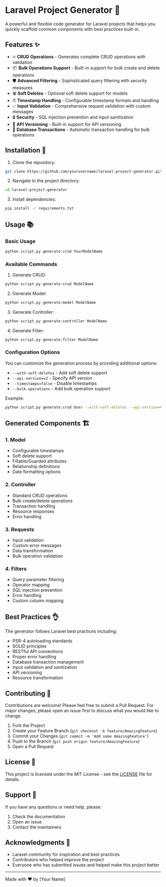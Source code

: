 # Laravel Project Generator 🚀

A powerful and flexible code generator for Laravel projects that helps you quickly scaffold common components with best practices built-in.

## Features ✨

- 🔥 **CRUD Operations** - Generates complete CRUD operations with validation
- 📦 **Bulk Operations Support** - Built-in support for bulk create and delete operations
- 🛡️ **Advanced Filtering** - Sophisticated query filtering with security measures
- 🗑️ **Soft Deletes** - Optional soft delete support for models
- ⏰ **Timestamp Handling** - Configurable timestamp formats and handling
- ✅ **Input Validation** - Comprehensive request validation with custom messages
- 🔒 **Security** - SQL injection prevention and input sanitization
- 📝 **API Versioning** - Built-in support for API versioning
- 💾 **Database Transactions** - Automatic transaction handling for bulk operations

## Installation 🔧

1. Clone the repository:
```bash
git clone https://github.com/yourusername/laravel-project-generator.git
```

2. Navigate to the project directory:
```bash
cd laravel-project-generator
```

3. Install dependencies:
```bash
pip install -r requirements.txt
```

## Usage 📚

### Basic Usage

```bash
python script.py generate:crud YourModelName
```

### Available Commands

1. Generate CRUD:
```bash
python script.py generate:crud ModelName
```

2. Generate Model:
```bash
python script.py generate:model ModelName
```

3. Generate Controller:
```bash
python script.py generate:controller ModelName
```

4. Generate Filter:
```bash
python script.py generate:filter ModelName
```

### Configuration Options

You can customize the generation process by providing additional options:

- `--with-soft-deletes` - Add soft delete support
- `--api-version=v2` - Specify API version
- `--timestamps=false` - Disable timestamps
- `--bulk-operations` - Add bulk operation support

Example:
```bash
python script.py generate:crud User --with-soft-deletes --api-version=v2 --bulk-operations
```

## Generated Components 🏗️

### 1. Model
- Configurable timestamps
- Soft delete support
- Fillable/Guarded attributes
- Relationship definitions
- Date formatting options

### 2. Controller
- Standard CRUD operations
- Bulk create/delete operations
- Transaction handling
- Resource responses
- Error handling

### 3. Requests
- Input validation
- Custom error messages
- Data transformation
- Bulk operation validation

### 4. Filters
- Query parameter filtering
- Operator mapping
- SQL injection prevention
- Error handling
- Custom column mapping

## Best Practices 👌

The generator follows Laravel best practices including:

- PSR-4 autoloading standards
- SOLID principles
- RESTful API conventions
- Proper error handling
- Database transaction management
- Input validation and sanitization
- API versioning
- Resource transformation

## Contributing 🤝

Contributions are welcome! Please feel free to submit a Pull Request. For major changes, please open an issue first to discuss what you would like to change.

1. Fork the Project
2. Create your Feature Branch (`git checkout -b feature/AmazingFeature`)
3. Commit your Changes (`git commit -m 'Add some AmazingFeature'`)
4. Push to the Branch (`git push origin feature/AmazingFeature`)
5. Open a Pull Request

## License 📄

This project is licensed under the MIT License - see the [LICENSE](LICENSE) file for details.

## Support 💬

If you have any questions or need help, please:
1. Check the documentation
2. Open an issue
3. Contact the maintainers

## Acknowledgments 🙏

- Laravel community for inspiration and best practices
- Contributors who helped improve the project
- Everyone who has submitted issues and helped make this project better

---

Made with ❤️ by [Your Name]
